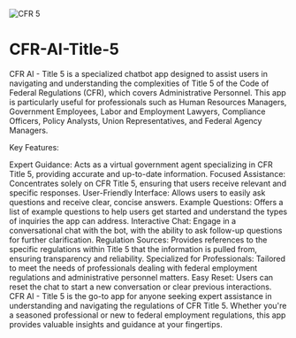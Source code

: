 
![CFR 5](https://github.com/RSmerdon1/CFR-AI-Title-5/assets/100503276/ca47c491-300e-4703-ad37-2e0eb668f010)

# CFR-AI-Title-5

CFR AI - Title 5 is a specialized chatbot app designed to assist users in navigating and understanding the complexities of Title 5 of the Code of Federal Regulations (CFR), which covers Administrative Personnel. This app is particularly useful for professionals such as Human Resources Managers, Government Employees, Labor and Employment Lawyers, Compliance Officers, Policy Analysts, Union Representatives, and Federal Agency Managers.

Key Features:

Expert Guidance: Acts as a virtual government agent specializing in CFR Title 5, providing accurate and up-to-date information.
Focused Assistance: Concentrates solely on CFR Title 5, ensuring that users receive relevant and specific responses.
User-Friendly Interface: Allows users to easily ask questions and receive clear, concise answers.
Example Questions: Offers a list of example questions to help users get started and understand the types of inquiries the app can address.
Interactive Chat: Engage in a conversational chat with the bot, with the ability to ask follow-up questions for further clarification.
Regulation Sources: Provides references to the specific regulations within Title 5 that the information is pulled from, ensuring transparency and reliability.
Specialized for Professionals: Tailored to meet the needs of professionals dealing with federal employment regulations and administrative personnel matters.
Easy Reset: Users can reset the chat to start a new conversation or clear previous interactions.
CFR AI - Title 5 is the go-to app for anyone seeking expert assistance in understanding and navigating the regulations of CFR Title 5. Whether you're a seasoned professional or new to federal employment regulations, this app provides valuable insights and guidance at your fingertips.

